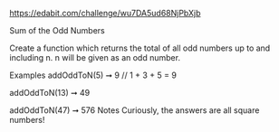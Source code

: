 https://edabit.com/challenge/wu7DA5ud68NjPbXjb

Sum of the Odd Numbers

Create a function which returns the total of all odd numbers up to and including n. n will be given as an odd number.

Examples
addOddToN(5) ➞ 9
// 1 + 3 + 5 = 9

addOddToN(13) ➞ 49

addOddToN(47) ➞ 576
Notes
Curiously, the answers are all square numbers!